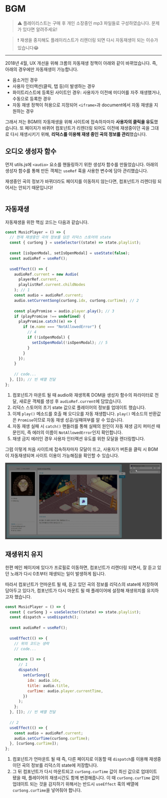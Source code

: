 # BGM

> ⚠ 플레이리스트는 구매 후 개인 소장중인 mp3 파일들로 구성하였습니다. 문제가 있다면 알려주세요!

> ❗ 재생을 중지해도 플레이리스트가 리렌더링 되면 다시 자동재생이 되는 이슈가 있습니다😂

---

2018년 4월, UX 개선을 위해 크롬의 자동재생 정책이 아래와 같이 바뀌었습니다. 즉, 아래의 경우에만 자동재생이 가능합니다.

- 음소거인 경우
- 사용자 인터랙션(클릭, 탭 등)이 발생하는 경우
- 화이트리스트에 등록된 사이트인 경우: 사용자가 이전에 미디어를 자주 재생했거나, 수동으로 등록한 경우
- 자동 재생 정책이 허용으로 지정되어 `<iframe>`과 document에서 자동 재생을 지원하는 경우

그래서 저는 BGM의 자동재생을 위해 사이트에 접속하자마자 **사용자의 클릭을 유도**했습니다.
또 페이지가 바뀌어 컴포넌트가 리렌더링 되어도 이전에 재생중이던 곡을 그대로 다시 재생시키기 위해, **리덕스를 이용해 재생 중인 곡의 정보를 관리**했습니다.

## 오디오 생성자 함수

먼저 utils.js에 `<audio>` 요소를 핸들링하기 위한 생성자 함수를 만들었습니다. 아래의 생성자 함수를 통해 만든 객체는 `useRef` 훅을 사용한 변수에 담아 관리했습니다.

재생중인 곡의 정보가 바뀌더라도 페이지를 이동하지 않는다면, 컴포넌트가 리렌더링 되어서는 안되기 때문입니다!

```js

```

## 자동재생

자동재생을 위한 핵심 코드는 다음과 같습니다.

```js
const MusicPlayer = () => {
  // 현재 재생중인 곡의 정보를 담은 리덕스 스토어의 state
  const { curSong } = useSelector((state) => state.playlist);

  const [isOpenModal, setIsOpenModal] = useState(false);
  const audioRef = useRef();

  useEffect(() => {
    audioRef.current = new Audio(
      playerRef.current,
      playlistRef.current.childNodes
    ); // 1
    const audio = audioRef.current;
    audio.setCurrentSong(curSong.idx, curSong.curTime); // 2

    const playPromise = audio.player.play(); // 3
    if (playPromise !== undefined) {
      playPromise.catch((e) => {
        if (e.name === "NotAllowedError") {
          // 4
          if (!isOpenModal) {
            setIsOpenModal(!isOpenModal); // 5
          }
        }
      });
    }

    // code...
  }, []); // 빈 배열 전달
};
```

1. 컴포넌트가 마운트 될 때 audio와 재생목록 DOM을 생성자 함수의 파라미터로 전달, 새로운 객체를 생성 후 `audioRef.current`에 담았습니다.
2. 리덕스 스토어의 초기 state 값으로 플레이어의 정보를 업데이트 했습니다.
3. 이제 `play()` 메소드를 호출 해 오디오를 자동 재생합니다. `play()` 메소드의 반환값은 `Promise`이므로 자동 재생 성공/실패여부를 알 수 있습니다.
4. 자동 재생 실패 시 `catch()` 핸들러를 통해 실패의 원인이 자동 재생 금지 퍼미션 때문인지, 즉 에러의 이름이 `NotAllowedError`인지 확인합니다.
5. 재생 금지 에러인 경우 사용자 인터랙션 유도를 위한 모달을 렌더링합니다.

그럼 이렇게 처음 사이트에 접속하자마자 모달이 뜨고, 사용자가 버튼을 클릭 시 BGM이 자동재생되며 사이트 이용이 가능해짐을 확인할 수 있습니다.

![autoplay](../img/autoplay.gif)

## 재생위치 유지

한편 메인 페이지에 있다가 프로필로 이동하면, 컴포넌트가 리렌더링 되면서, 잘 듣고 있던 노래가 다시 0초부터 재생되는 일이 발생하게 됩니다.

따라서 컴포넌트가 언마운트 될 때, 듣고 있던 곡의 정보를 리덕스의 state에 저장하여 담아두고 있다가, 컴포넌트가 다시 마운트 될 때 플레이어에 설정해 재생위치를 유지하고자 했습니다.

```js
const MusicPlayer = () => {
  const { curSong } = useSelector((state) => state.playlist);
  const dispatch = useDispatch();

  const audioRef = useRef();

  useEffect(() => {
    // 위의 코드는 생략
    // code...

    return () => {
      // 1
      dispatch(
        setCurSong({
          idx: audio.idx,
          title: audio.title,
          curTime: audio.player.currentTime,
        })
      );
    };
  }, []); // 빈 배열 전달

  // 2
  useEffect(() => {
    const audio = audioRef.current;
    audio.setCurTime(curSong.curTime);
  }, [curSong.curTime]);
};
```

1. 컴포넌트가 언마운트 될 때 즉, 다른 페이지로 이동할 때 `dispatch`를 이용해 재생중이던 곡의 정보를 리덕스의 state에 저장합니다.
2. 그 뒤 컴포넌트가 다시 마운트되고 `curSong.curTime` 값이 최신 값으로 업데이트 됐을 때, 플레이어의 재생시간도 함께 변경해줍니다. 이 때 `curSong.curTime` 값이 업데이트 되는 것을 감지하기 위해서는 반드시 `useEffect` 훅의 배열에 `curSong.curTime`을 넣어줘야 합니다.
